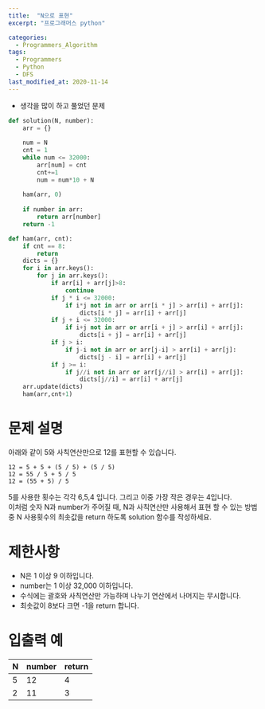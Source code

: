 ```yaml
---
title:  "N으로 표현"
excerpt: "프로그래머스 python"

categories:
  - Programmers_Algorithm
tags:
  - Programmers
  - Python
  - DFS
last_modified_at: 2020-11-14
---
```


* 생각을 많이 하고 풀었던 문제

```python
def solution(N, number):
    arr = {}
    
    num = N
    cnt = 1
    while num <= 32000:
        arr[num] = cnt
        cnt+=1
        num = num*10 + N
    
    ham(arr, 0)
    
    if number in arr:
        return arr[number]
    return -1

def ham(arr, cnt):
    if cnt == 8:
        return
    dicts = {}
    for i in arr.keys():
        for j in arr.keys():
            if arr[i] + arr[j]>8:
                continue
            if j * i <= 32000:
                if i*j not in arr or arr[i * j] > arr[i] + arr[j]:
                    dicts[i * j] = arr[i] + arr[j]
            if j + i <= 32000:
                if i+j not in arr or arr[i + j] > arr[i] + arr[j]:
                    dicts[i + j] = arr[i] + arr[j]
            if j > i:
                if j-i not in arr or arr[j-i] > arr[i] + arr[j]:
                    dicts[j - i] = arr[i] + arr[j]
            if j >= i:
                if j//i not in arr or arr[j//i] > arr[i] + arr[j]:
                    dicts[j//i] = arr[i] + arr[j]
    arr.update(dicts)
    ham(arr,cnt+1)
```

# 문제 설명

아래와 같이 5와 사칙연산만으로 12를 표현할 수 있습니다.

```
12 = 5 + 5 + (5 / 5) + (5 / 5)
12 = 55 / 5 + 5 / 5
12 = (55 + 5) / 5
```

5를 사용한 횟수는 각각 6,5,4 입니다. 그리고 이중 가장 작은 경우는 4입니다.  
이처럼 숫자 N과 number가 주어질 때, N과 사칙연산만 사용해서 표현 할 수 있는 방법 중 N 사용횟수의 최솟값을 return 하도록 solution 함수를 작성하세요.
  
# 제한사항

* N은 1 이상 9 이하입니다.
* number는 1 이상 32,000 이하입니다.
* 수식에는 괄호와 사칙연산만 가능하며 나누기 연산에서 나머지는 무시합니다.
* 최솟값이 8보다 크면 -1을 return 합니다.

# 입출력 예


|N|number|return|
|---|---|---|
|5|12|4|
|2|11|3|
